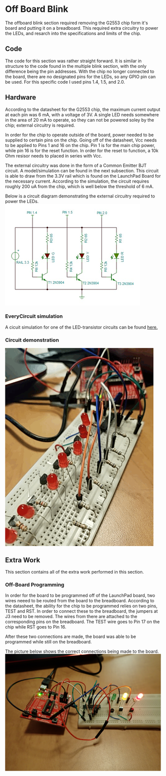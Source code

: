 # Off Board Blink
The offboard blink section required removing the G2553 chip form it's board and putting it on a breadboard. This required extra circuitry to power the LEDs, and resarch into the specifications and limits of the chip.

## Code
The code for this section was rather straight forward. It is similar in structure to the code found in the multiple blink section, with the only difference being the pin addresses. With the chip no longer connected to the board, there are no designated pins for the LEDs, so any GPIO pin can be used. For this specific code I used pins 1.4, 1.5, and 2.0.

## Hardware
According to the datasheet for the G2553 chip, the maximum current output at each pin was 6 mA, with a voltage of 3V. A single LED needs somewhere in the area of 20 mA to operate, so they can not be powered soley by the chip; external circuitry is required. 

In order for the chip to operate outside of the board, power needed to be supplied to certain pins on the chip. Going off of the datasheet, Vcc needs to be applied to Pins 1 and 16 on the chip. Pin 1 is for the main chip power, while pin 16 is for the reset function. In order for the reset to function, a 10k Ohm resisor needs to placed in series with Vcc.

The external circuitry was done in the form of a Common Emitter BJT circuit. A model/simulation can be found in the next subsection. This circuit is able to draw from the 3.3V rail which is found on the LaunchPad Board for the necessary current. According to the simulation, the circuit requires roughly 200 uA from the chip, which is well below the threshold of 6 mA. 

Below is a circuit diagram demonstrating the external circuitry required to power the LEDs. 
![Circuit Schematic](https://github.com/RU09342/lab-2-blinking-leds-nickgorab/blob/master/Off_Board%20Blink/MSP430G2553/OffBoard%20LED.JPG)

### EveryCircuit simulation
A cicuit simulation for one of the LED-transistor circuits can be found
<a href="http://everycircuit.com/circuit/5126254895562752">here.</a><br>

### Circuit demonstration
![Circuit GIF](https://github.com/RU09342/lab-2-blinking-leds-nickgorab/blob/master/Off_Board%20Blink/MSP430G2553/20171007_184942.gif)

## Extra Work
This section contains all of the extra work performed in this section.

### Off-Board Programming 
In order for the board to be programmed off of the LaunchPad board, two wires neeed to be routed from the board to the breadboard. According to the datasheet, the ability for the chip to be programmed relies on two pins, TEST and RST. In order to connect these to the breadboard, the jumpers at J3 need to be removed. The wires from there are attached to the corresponding pins on the breadboard. The TEST wire goes to Pin 17 on the chip while RST goes to Pin 16.

After these two connections are made, the board was able to be programmed while still on the breadboard. 

The picture below shows the correct connections being made to the board.
![Picture of board](https://github.com/RU09342/lab-2-blinking-leds-nickgorab/blob/master/Off_Board%20Blink/MSP430G2553/P9170630.jpg)
